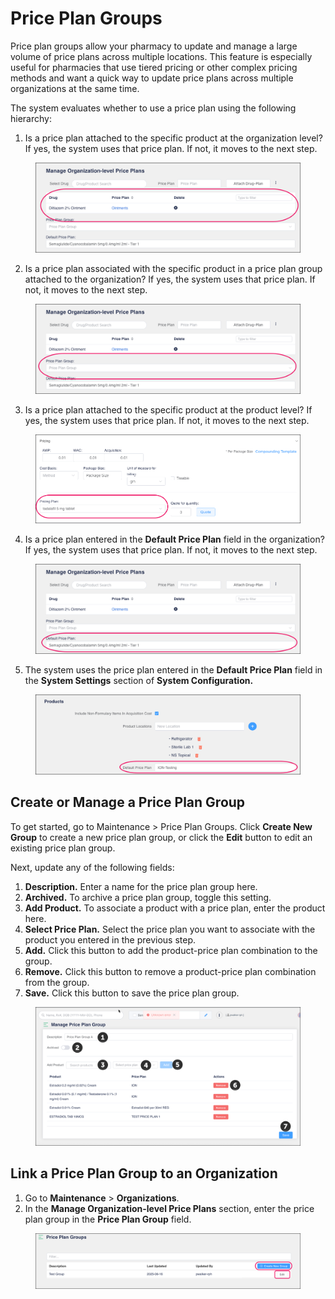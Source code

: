 # Price Plan Groups

Price plan groups allow your pharmacy to update and manage a large volume of price plans across multiple locations. This feature is especially useful for pharmacies that use tiered pricing or other complex pricing methods and want a quick way to update price plans across multiple organizations at the same time.

The system evaluates whether to use a price plan using the following hierarchy:

1. Is a price plan attached to the specific product at the organization level? If yes, the system uses that price plan. If not, it moves to the next step.

<figure><img src="../.gitbook/assets/Pricing plan first.png" alt=""><figcaption></figcaption></figure>

2. Is a price plan associated with the specific product in a price plan group attached to the organization? If yes, the system uses that price plan. If not, it moves to the next step.

<figure><img src="../.gitbook/assets/Pricing plan first copy.png" alt=""><figcaption></figcaption></figure>

3. Is a price plan attached to the specific product at the product level? If yes, the system uses that price plan. If not, it moves to the next step.

<figure><img src="../.gitbook/assets/Price Plan tier 3.png" alt=""><figcaption></figcaption></figure>

4. Is a price plan entered in the **Default Price Plan** field in the organization? If yes, the system uses that price plan. If not, it moves to the next step.

<figure><img src="../.gitbook/assets/Pricing plan first copy (1).png" alt=""><figcaption></figcaption></figure>

5. The system uses the price plan entered in the **Default Price Plan** field in the **System Settings** section of **System Configuration.**

<figure><img src="../.gitbook/assets/Price Plan tier 5.png" alt=""><figcaption></figcaption></figure>

## Create or Manage a Price Plan Group

To get started, go to Maintenance > Price Plan Groups. Click **Create New Group** to create a new price plan group, or click the **Edit** button to edit an existing price plan group.

Next, update any of the following fields:

1. **Description.** Enter a name for the price plan group here.
2. **Archived.** To archive a price plan group, toggle this setting.
3. **Add Product.** To associate a product with a price plan, enter the product here.
4. **Select Price Plan.** Select the price plan you want to associate with the product you entered in the previous step.
5. **Add.** Click this button to add the product-price plan combination to the group.
6. **Remove.** Click this button to remove a product-price plan combination from the group.
7. **Save.** Click this button to save the price plan group.

<figure><img src="../.gitbook/assets/Manage Price Plan Group annotates.png" alt=""><figcaption></figcaption></figure>

## Link a Price Plan Group to an Organization

1. Go to **Maintenance** > **Organizations**.
2. In the **Manage Organization-level Price Plans** section, enter the price plan group in the **Price Plan Group** field.

<figure><img src="../.gitbook/assets/Price Plan Groups new and edit.png" alt=""><figcaption></figcaption></figure>
